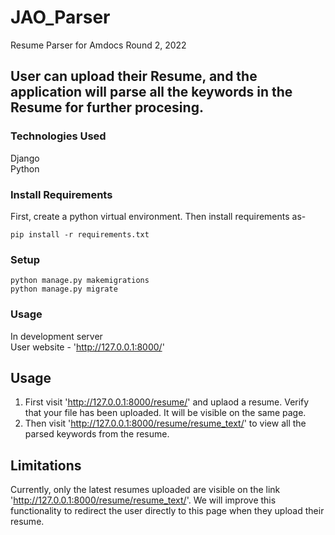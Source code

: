 # JAO_Parser
Resume Parser for Amdocs Round 2, 2022  

User can upload their Resume, and the application will parse all the keywords in the Resume for further procesing.
---

### Technologies Used
Django  
Python 
### Install Requirements
First, create a python virtual environment. Then install requirements as-
```
pip install -r requirements.txt
```
### Setup
```
python manage.py makemigrations
python manage.py migrate
```
### Usage
In development server  
User website - 'http://127.0.0.1:8000/'  

## Usage
1. First visit 'http://127.0.0.1:8000/resume/' and uplaod a resume. Verify that your file has been uploaded. It will be visible on the same page.
2. Then visit 'http://127.0.0.1:8000/resume/resume_text/' to view all the parsed keywords from the resume.

## Limitations
Currently, only the latest resumes uploaded are visible on the link 'http://127.0.0.1:8000/resume/resume_text/'. We will improve this functionality to redirect the user 
directly to this page when they upload their resume.
